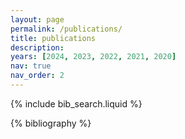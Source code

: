 ```yaml
---
layout: page
permalink: /publications/
title: publications
description:
years: [2024, 2023, 2022, 2021, 2020]
nav: true
nav_order: 2
---
```


<!-- _pages/publications.md -->

<!-- Bibsearch Feature -->

{% include bib_search.liquid %}

<div class="publications">

{% bibliography %}

</div>
